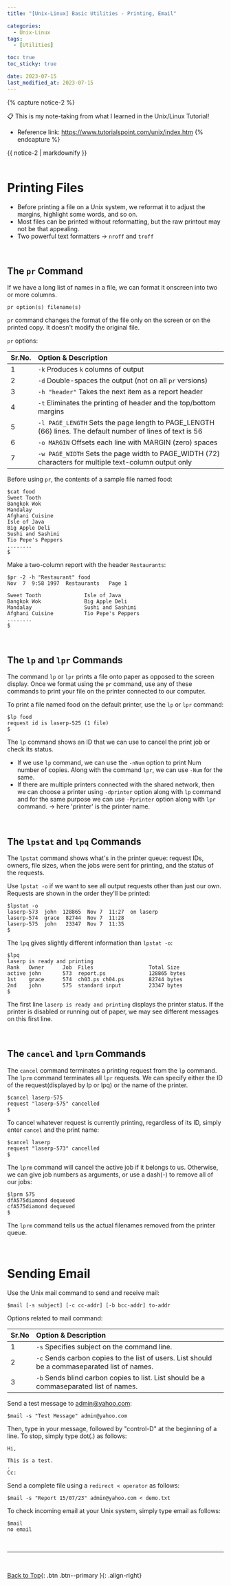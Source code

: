 ```yaml
---
title: "[Unix-Linux] Basic Utilities - Printing, Email"

categories:
  - Unix-Linux
tags:
  - [Utilities]

toc: true
toc_sticky: true

date: 2023-07-15
last_modified_at: 2023-07-15
---
```


{% capture notice-2 %}

📋 This is my note-taking from what I learned in the Unix/Linux Tutorial!

- Reference link: <https://www.tutorialspoint.com/unix/index.htm>
  {% endcapture %}

<div class="notice--danger">{{ notice-2 | markdownify }}</div>

<!-- 📋 This is my note-taking from what I learned in the UNIX/LINUX Tutorial!
{: .notice--danger} -->

<br>

# Printing Files

- Before printing a file on a Unix system, we reformat it to adjust the margins, highlight some words, and so on.
- Most files can be printed without reformatting, but the raw printout may not be that appealing.
- Two powerful text formatters &rarr; `nroff` and `troff`

<br>

## The `pr` Command

If we have a long list of names in a file, we can format it onscreen into two or more columns.

```
pr option(s) filename(s)
```

`pr` command changes the format of the file only on the screen or on the printed copy. It doesn't modify the original file.

`pr` options:

| Sr.No. | Option & Description                                                                                       |
| :----- | :--------------------------------------------------------------------------------------------------------- |
| 1      | `-k` Produces `k` columns of output                                                                        |
| 2      | `-d` Double-spaces the output (not on all `pr` versions)                                                   |
| 3      | `-h "header"` Takes the next item as a report header                                                       |
| 4      | `-t` Eliminates the printing of header and the top/bottom margins                                          |
| 5      | `-l PAGE_LENGTH` Sets the page length to PAGE_LENGTH (66) lines. The default number of lines of text is 56 |
| 6      | `-o MARGIN` Offsets each line with MARGIN (zero) spaces                                                    |
| 7      | `-w PAGE_WIDTH` Sets the page width to PAGE_WIDTH (72) characters for multiple text-column output only     |

Before using `pr`, the contents of a sample file named food:

```
$cat food
Sweet Tooth
Bangkok Wok
Mandalay
Afghani Cuisine
Isle of Java
Big Apple Deli
Sushi and Sashimi
Tio Pepe's Peppers
........
$
```

Make a two-column report with the header `Restaurants`:

```
$pr -2 -h "Restaurant" food
Nov  7  9:58 1997  Restaurants   Page 1

Sweet Tooth              Isle of Java
Bangkok Wok              Big Apple Deli
Mandalay                 Sushi and Sashimi
Afghani Cuisine          Tio Pepe's Peppers
........
$
```

<br>

## The `lp` and `lpr` Commands

The command `lp` or `lpr` prints a file onto paper as opposed to the screen display. Once we format using the `pr` command, use any of these commands to print your file on the printer connected to our computer.

To print a file named food on the default printer, use the `lp` or `lpr` command:

```
$lp food
request id is laserp-525 (1 file)
$
```

The `lp` command shows an ID that we can use to cancel the print job or check its status.

- If we use `lp` command, we can use the `-nNum` option to print Num number of copies. Along with the command `lpr`, we can use `-Num` for the same.
- If there are multiple printers connected with the shared network, then we can choose a printer using `-dprinter` option along with `lp` command and for the same purpose we can use `-Pprinter` option along with `lpr` command. &rarr; here 'printer' is the printer name.

<br>

## The `lpstat` and `lpq` Commands

The `lpstat` command shows what's in the printer queue: request IDs, owners, file sizes, when the jobs were sent for printing, and the status of the requests.

Use `lpstat -o` if we want to see all output requests other than just our own. Requests are shown in the order they'll be printed:

```
$lpstat -o
laserp-573  john  128865  Nov 7  11:27  on laserp
laserp-574  grace  82744  Nov 7  11:28
laserp-575  john   23347  Nov 7  11:35
$
```

The `lpq` gives slightly different information than `lpstat -o`:

```
$lpq
laserp is ready and printing
Rank   Owner      Job  Files                  Total Size
active john       573  report.ps              128865 bytes
1st    grace      574  ch03.ps ch04.ps        82744 bytes
2nd    john       575  standard input         23347 bytes
$
```

The first line `laserp is ready and printing` displays the printer status. If the printer is disabled or running out of paper, we may see different messages on this first line.

<br>

## The `cancel` and `lprm` Commands

The `cancel` command terminates a printing request from the `lp` command. The `lprm` command terminates all `lpr` requests. We can specify either the ID of the request(displayed by lp or lpq) or the name of the printer.

```
$cancel laserp-575
request "laserp-575" cancelled
$
```

To cancel whatever request is currently printing, regardless of its ID, simply enter `cancel` and the print name:

```
$cancel laserp
request "laserp-573" cancelled
$
```

The `lprm` command will cancel the active job if it belongs to us. Otherwise, we can give job numbers as arguments, or use a dash(-) to remove all of our jobs:

```
$lprm 575
dfA575diamond dequeued
cfA575diamond dequeued
$
```

The `lprm` command tells us the actual filenames removed from the printer queue.

<br>

# Sending Email

Use the Unix mail command to send and receive mail:

```
$mail [-s subject] [-c cc-addr] [-b bcc-addr] to-addr
```

Options related to mail command:

| Sr.No | Option & Description                                                                          |
| :---- | :-------------------------------------------------------------------------------------------- |
| 1     | `-s` Specifies subject on the command line.                                                   |
| 2     | `-c` Sends carbon copies to the list of users. List should be a commaseparated list of names. |
| 3     | `-b` Sends blind carbon copies to list. List should be a commaseparated list of names.        |

Send a test message to admin@yahoo.com:

```
$mail -s "Test Message" admin@yahoo.com
```

Then, type in your message, followed by "control-D" at the beginning of a line. To stop, simply type dot(.) as follows:

```
Hi,

This is a test.
.
Cc:
```

Send a complete file using a `redirect < operator` as follows:

```
$mail -s "Report 15/07/23" admin@yahoo.com < demo.txt
```

To check incoming email at your Unix system, simply type email as follows:

```
$mail
no email
```

<br>

---

<br>

[Back to Top](#){: .btn .btn--primary }{: .align-right}
